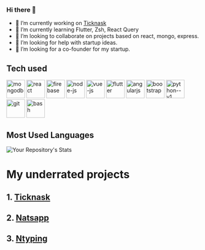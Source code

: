 ### Hi there 👋

- 🔭 I’m currently working on [Ticknask](https://ticknask.vercel.app)
- 🌱 I’m currently learning Flutter, Zsh, React Query
- 👯 I’m looking to collaborate on projects based on react, mongo, express.
- 🤔 I’m looking for help with startup ideas.
- 👯 I’m looking for a co-founder for my startup.
<!--- 💬 Ask me about ...
- 📫 How to reach me: ...
-->

## Tech used
  <img width="48" height="48" src="https://img.icons8.com/color/48/mongodb.png" alt="mongodb"/>
  <img width="48" height="48" src="https://img.icons8.com/plasticine/100/react.png" alt="react"/>
  <img width="48" height="48" src="https://img.icons8.com/color/48/firebase.png" alt="firebase"/>
  <img width="48" height="48" src="https://img.icons8.com/fluency/48/node-js.png" alt="node-js"/>
  <img width="48" height="48" src="https://img.icons8.com/color/48/vue-js.png" alt="vue-js"/>
  <img width="48" height="48" src="https://img.icons8.com/color/48/flutter.png" alt="flutter"/>
  <img width="48" height="48" src="https://img.icons8.com/color/48/angularjs.png" alt="angularjs"/>
  <img width="48" height="48" src="https://img.icons8.com/color/48/bootstrap.png" alt="bootstrap"/>
  <img width="48" height="48" src="https://img.icons8.com/color/48/python--v1.png" alt="python--v1"/>
  <img width="48" height="48" src="https://img.icons8.com/color/48/git.png" alt="git"/>
  <img width="48" height="48" src="https://img.icons8.com/color/48/bash.png" alt="bash"/>
                    
## Most Used Languages
![Your Repository's Stats](https://github-readme-stats.vercel.app/api/top-langs/?username=nalaso&theme=blue-green)


# My underrated projects

## 1. [Ticknask](https://ticknask.vercel.app)

## 2. [Natsapp](https://natsapp.web.app)

## 3. [Ntyping](https://ntyping.web.app)

